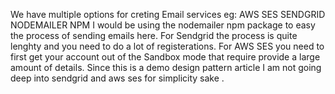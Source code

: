 We have multiple options for creting Email services 
eg:     AWS SES
        SENDGRID
        NODEMAILER NPM
I would be using the nodemailer npm package to easy the process of sending emails here. For Sendgrid the process is quite lenghty and you need to do a lot of registerations. For AWS SES you need to first get your account out of the Sandbox mode that require provide a large amount of details. Since this is a demo design pattern article I am not going deep into sendgrid and aws ses for simplicity sake .

